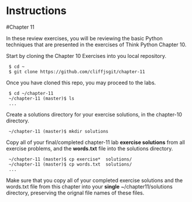 # Instructions

#Chapter 11

In these review exercises, you will be reviewing the basic Python techniques that are presented in the exercises of Think Python Chapter 10. 

Start by cloning the Chapter 10 Exercises into you local repository.
     
     $ cd ~
     $ git clone https://github.com/cliffjsgit/chapter-11
     

Once you have cloned this repo, you may proceed to the labs.
    
     $ cd ~/chapter-11
     ~/chapter-11 (master)$ ls
     ...

Create a solutions directory for your exercise solutions, in the chapter-10 directory.
      
     ~/chapter-11 (master)$ mkdir solutions
      
Copy all of your final/completed chapter-11 lab **exercise solutions** from all exercise 
problems, and the **words.txt** file into the solutions directory.  
    
     ~/chapter-11 (master)$ cp exercise*  solutions/ 
     ~/chapter-11 (master)$ cp words.txt  solutions/
     ...
    
Make sure that you copy all of your completed exercise solutions and the words.txt file
from this chapter into your **single**  ~/chapter11/solutions directory, 
preserving the orignal file names of these files. 

